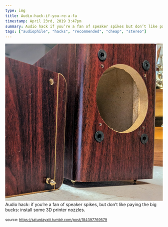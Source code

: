 ```yaml
---
type: img
title: Audio-hack-if-you-re-a-fa
timestamp: April 23rd, 2019 3:47pm
summary: Audio hack if you’re a fan of speaker spikes but don’t like paying the big bucks install some 3D printer nozzlesp 
tags: ["audiophile", "hacks", "recommended", "cheap", "stereo"]
---
```

<img src="../media/184397769579.jpg"/>
                                                                                          <div class="caption">
Audio hack: if you’re a fan of speaker spikes, but don’t like paying the big bucks: install some 3D printer nozzles.
 
                                    
                
                
                
                
                                
<small>source: https://saturdayxiii.tumblr.com/post/184397769579</small>